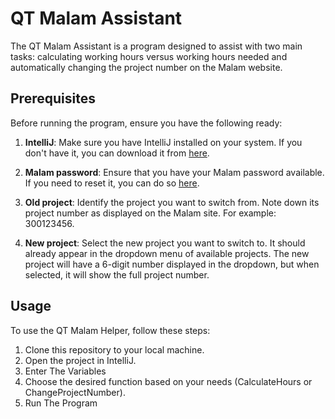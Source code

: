 # QT Malam Assistant

The QT Malam Assistant is a program designed to assist with two main tasks: calculating working hours versus working hours needed and automatically changing the project number on the Malam website.

## Prerequisites

Before running the program, ensure you have the following ready:

1. **IntelliJ**: Make sure you have IntelliJ installed on your system. If you don't have it, you can download it from [here](https://www.jetbrains.com/idea/download/download-thanks.html?platform=windows&code=IIC).

2. **Malam password**: Ensure that you have your Malam password available. If you need to reset it, you can do so [here](https://payroll.malam.com/Salprd5Root/faces/login.jspx?_adf.ctrl-state=rmbdev9rn_33&_afrRedirect=17105649198128190).

3. **Old project**: Identify the project you want to switch from. Note down its project number as displayed on the Malam site. For example: 300123456.

4. **New project**: Select the new project you want to switch to. It should already appear in the dropdown menu of available projects. The new project will have a 6-digit number displayed in the dropdown, but when selected, it will show the full project number.

## Usage

To use the QT Malam Helper, follow these steps:

1. Clone this repository to your local machine.
2. Open the project in IntelliJ.
3. Enter The Variables
4. Choose the desired function based on your needs (CalculateHours or ChangeProjectNumber).
5. Run The Program 
